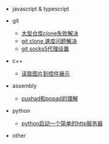 - javascript & typescript

- git

  - [大型仓库clone失败解决](git/clone-big-rep-fail.md)
  - [git clone 速度问题解决](git/git-clone-speed.md)
  - [git socks5代理设置](git/git-proxy.md)

- c++

  - [读取图片到控件展示](c++/read-img-to-control.md)

- assembly

  - [pushad和popad的理解](assembly/pushad&popad.md)

- python

  - [python启动一个简单的http服务器](python/start-http-server.md)

- other
